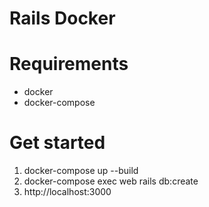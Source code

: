 # Rails Docker

# Requirements
- docker
- docker-compose

# Get started
1. docker-compose up --build
1. docker-compose exec web rails db:create
1. http://localhost:3000

